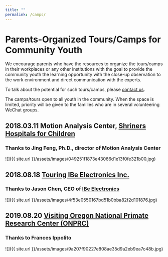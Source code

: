 ```yaml
---
title: ""
permalink: /camps/
---
```


# Parents-Organized Tours/Camps for Community Youth

We encourage parents who have the resources to organize the tours/camps in their workplaces or any other institutions with the goal to provide the community youth the learning opportunity with the close-up observation to the work environment and direct communication with the experts.

To talk about the potential for such tours/camps, please [contact us](http://pdxchinese.org/contact/).

The camps/tours open to all youth in the community. When the space is limited, priority will be given to the families who are in several volunteering WeChat groups.

## 2018.03.11 Motion Analysis Center, [Shriners Hospitals for Children](https://www.shrinershospitalsforchildren.org/shc)  
### Thanks to Jing Feng, Ph.D., director of Motion Analysis Center  

![]({{ site.url }}/assets/images/049251f1873e43066d1e13f0fe321b00.jpg)

## 2018.08.18 [Touring IBe Electronics Inc.](http://pdxchinese.org/ibe-tour-kids-2018/)  
### Thanks to Jason Chen, CEO of [IBe Electronics](http://pcbaaa.com/)  

![]({{ site.url }}/assets/images/4f53e0550167bd51b0bba82f2d101876.jpg)

## 2019.08.20 [Visiting Oregon National Primate Research Center (ONPRC)](http://pdxchinese.org/visit_primate_center_2019/)  
### Thanks to Frances Ippolito  

![]({{ site.url }}/assets/images/9a207f90227e808ae35d9a2eb9ea7c48b.jpg)
